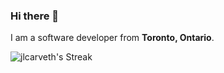 ### Hi there 👋

I am a software developer from **Toronto, Ontario**.

![jlcarveth's Streak](https://github-readme-streak-stats.herokuapp.com/?user=jlcarveth&theme=vue-dark&hide_border=true)  
